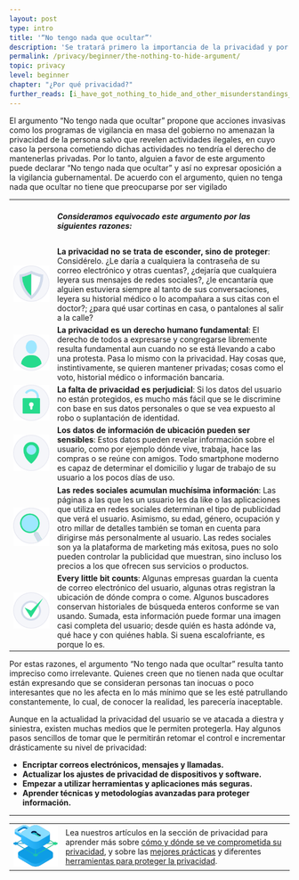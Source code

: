 ```yaml
---
layout: post
type: intro
title: '“No tengo nada que ocultar”'
description: 'Se tratará primero la importancia de la privacidad y por qué son falaces declaraciones del tipo “No tengo nada que ocultar”.'
permalink: /privacy/beginner/the-nothing-to-hide-argument/
topic: privacy
level: beginner
chapter: "¿Por qué privacidad?"
further_reads: [i_have_got_nothing_to_hide_and_other_misunderstandings_of_privacy, im_not_an_international_drug_dealer]
---
```


El argumento “No tengo nada que ocultar” propone que acciones invasivas como los programas de vigilancia en masa del gobierno no amenazan la privacidad de la persona salvo que revelen actividades ilegales, en cuyo caso la persona cometiendo dichas actividades no tendría el derecho de mantenerlas privadas. Por lo tanto, alguien a favor de este argumento puede declarar “No tengo nada que ocultar” y así no expresar oposición a la vigilancia gubernamental. De acuerdo con el argumento, quien no tenga nada que ocultar no tiene que preocuparse por ser vigilado

<table class="table table-borderless mb-4">
    <tbody>
    <tr>
        <td style="width: 65px;"></td>
        <td>
            <h5>Consideramos equivocado este argumento por las siguientes razones:</h5>
        </td>
    </tr>
    <tr>
        <td><img src="/assets/post_files/privacy/beginner/the-nothing-to-hide-argument/prot.svg" alt="La privacidad no se trata de esconder, sino de proteger"></td>
        <td>
            <strong>La privacidad no se trata de esconder, sino de proteger</strong>: Considérelo. ¿Le daría a cualquiera la contraseña de su correo electrónico y otras cuentas?, ¿dejaría que cualquiera leyera sus mensajes de redes sociales?, ¿le encantaría que alguien estuviera siempre al tanto de sus conversaciones, leyera su historial médico o lo acompañara a sus citas con el doctor?; ¿para qué usar cortinas en casa, o pantalones al salir a la calle?
        </td>
    </tr>
    <tr>
        <td><img src="/assets/post_files/privacy/beginner/the-nothing-to-hide-argument/user.svg" alt="La privacidad es un derecho humano fundamental"></td>
        <td>
            <strong>La privacidad es un derecho humano fundamental</strong>: El derecho de todos a expresarse y congregarse libremente resulta fundamental aun cuando no se está llevando a cabo una protesta. Pasa lo mismo con la privacidad. Hay cosas que, instintivamente, se quieren mantener privadas; cosas como el voto, historial médico o información bancaria.
        </td>
    </tr>
    <tr>
        <td><img src="/assets/post_files/privacy/beginner/the-nothing-to-hide-argument/lock.svg" alt="La falta de privacidad es perjudicial"></td>
        <td>
            <strong>La falta de privacidad es perjudicial</strong>: Si los datos del usuario no están protegidos, es mucho más fácil que se le discrimine con base en sus datos personales o que se vea expuesto al robo o suplantación de identidad.
        </td>
    </tr>
    <tr>
        <td><img src="/assets/post_files/privacy/beginner/the-nothing-to-hide-argument/loc.svg" alt="Los datos de información de ubicación pueden ser sensibles"></td>
        <td>
            <strong>Los datos de información de ubicación pueden ser sensibles</strong>: Estos datos pueden revelar información sobre el usuario, como por ejemplo dónde vive, trabaja, hace las compras o se reúne con amigos. Todo smartphone moderno es capaz de determinar el domicilio y lugar de trabajo de su usuario a los pocos días de uso.
        </td>
    </tr>
    <tr>
        <td><img src="/assets/post_files/privacy/beginner/the-nothing-to-hide-argument/find.svg" alt="Las redes sociales acumulan muchísima información"></td>
        <td>
            <strong>Las redes sociales acumulan muchísima información</strong>: Las páginas a las que les un usuario les da like o las aplicaciones que utiliza en redes sociales determinan el tipo de publicidad que verá el usuario. Asimismo, su edad, género, ocupación y otro millar de detalles también se toman en cuenta para dirigirse más personalmente al usuario. Las redes sociales son ya la plataforma de marketing más exitosa, pues no solo pueden controlar la publicidad que muestran, sino incluso los precios a los que ofrecen sus servicios o productos.
        </td>
    </tr>
    <tr>
        <td><img src="/assets/post_files/privacy/beginner/the-nothing-to-hide-argument/tick.svg" alt="Hasta el último dato cuenta:"></td>
        <td>
            <strong>Every little bit counts</strong>: Algunas empresas guardan la cuenta de correo electrónico del usuario, algunas otras registran la ubicación de dónde compra o come. Algunos buscadores conservan historiales de búsqueda enteros conforme se van usando. Sumada, esta información puede formar una imagen casi completa del usuario; desde quién es hasta adónde va, qué hace y con quiénes habla. Si suena escalofriante, es porque lo es.
        </td>
    </tr>
    </tbody>
</table>


Por estas razones, el argumento “No tengo nada que ocultar” resulta tanto impreciso como irrelevante. Quienes creen que no tienen nada que ocultar están expresando que se consideran personas tan inocuas o poco interesantes que no les afecta en lo más mínimo que se les esté patrullando constantemente, lo cual, de conocer la realidad, les parecería inaceptable.

Aunque en la actualidad la privacidad del usuario se ve atacada a diestra y siniestra, existen muchas medios que le permiten protegerla. Hay algunos pasos sencillos de tomar que le permitirán retomar el control e incrementar drásticamente su nivel de privacidad:

 - **Encriptar correos electrónicos, mensajes y llamadas.**
 - **Actualizar los ajustes de privacidad de dispositivos y software.**
 - **Empezar a utilizar herramientas y aplicaciones más seguras.**
 - **Aprender técnicas y metodologías avanzadas para proteger información.**

<hr class="mt-5 mb-5">

<table class="table table-borderless">
    <tbody>
    <tr>
        <td style="width: 80px;"><img src="/assets/post_files/privacy/beginner/the-nothing-to-hide-argument/privacy.svg" alt="Privacidad"></td>
        <td>
            Lea nuestros artículos en la sección de privacidad para aprender más sobre <a href="{{ site.baseurl }}{% post_url /privacy/beginner/2023-02-01-your-phone-and-computer %}">cómo y dónde se ve comprometida su privacidad</a>, y sobre las <a href="{{ site.baseurl }}{% post_url /privacy/beginner/2023-03-01-best-practices %}">mejores prácticas</a> y diferentes <a href="{{ site.baseurl }}{% post_url /privacy/beginner/2023-04-01-tools-to-protect-your-privacy %}">herramientas para proteger la privacidad</a>.
        </td>
    </tr>
    </tbody>
</table>

